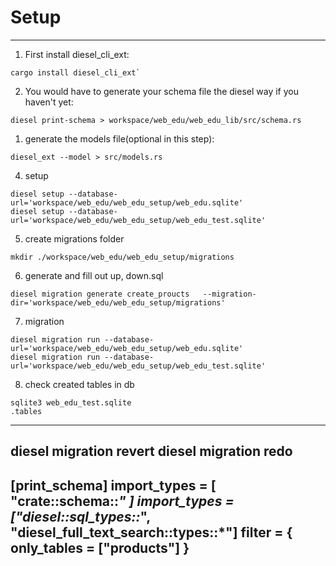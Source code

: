 # Setup

---

1. First install diesel_cli_ext:

```
cargo install diesel_cli_ext`
```

2. You would have to generate your schema file the diesel way if you haven't yet:

```
diesel print-schema > workspace/web_edu/web_edu_lib/src/schema.rs
```

1. generate the models file(optional in this step):

```
diesel_ext --model > src/models.rs
```

4. setup

```
diesel setup --database-url='workspace/web_edu/web_edu_setup/web_edu.sqlite'
diesel setup --database-url='workspace/web_edu/web_edu_setup/web_edu_test.sqlite'
```

5. create migrations folder

```
mkdir ./workspace/web_edu/web_edu_setup/migrations
```

6. generate and fill out up, down.sql

```
diesel migration generate create_proucts   --migration-dir='workspace/web_edu/web_edu_setup/migrations'
```

7. migration

```
diesel migration run --database-url='workspace/web_edu/web_edu_setup/web_edu.sqlite'   
diesel migration run --database-url='workspace/web_edu/web_edu_setup/web_edu_test.sqlite'
```

8. check created tables in db

```
sqlite3 web_edu_test.sqlite
.tables
```

---
diesel migration revert
diesel migration redo
---
[print_schema]
import_types = [ "crate::schema::*" ]
import_types = ["diesel::sql_types::*", "diesel_full_text_search::types::*"]
filter = { only_tables = ["products"] }
----
